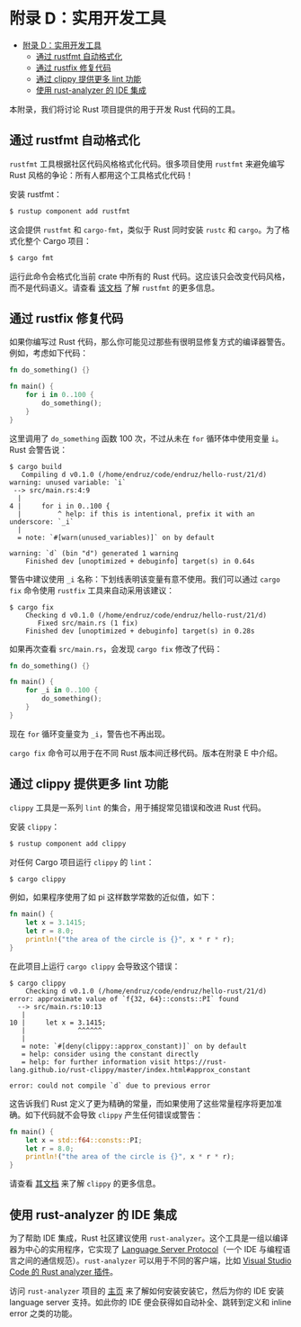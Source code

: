 # 附录 D：实用开发工具

- [附录 D：实用开发工具](#附录-d实用开发工具)
  - [通过 rustfmt 自动格式化](#通过-rustfmt-自动格式化)
  - [通过 rustfix 修复代码](#通过-rustfix-修复代码)
  - [通过 clippy 提供更多 lint 功能](#通过-clippy-提供更多-lint-功能)
  - [使用 rust-analyzer 的 IDE 集成](#使用-rust-analyzer-的-ide-集成)

本附录，我们将讨论 Rust 项目提供的用于开发 Rust 代码的工具。

## 通过 rustfmt 自动格式化

`rustfmt` 工具根据社区代码风格格式化代码。很多项目使用 `rustfmt` 来避免编写 Rust 风格的争论：所有人都用这个工具格式化代码！

安装 rustfmt：

```bash
$ rustup component add rustfmt
```

这会提供 `rustfmt` 和 `cargo-fmt`，类似于 Rust 同时安装 `rustc` 和 `cargo`。为了格式化整个 Cargo 项目：

```bash
$ cargo fmt
```

运行此命令会格式化当前 crate 中所有的 Rust 代码。这应该只会改变代码风格，而不是代码语义。请查看 [该文档](https://github.com/rust-lang/rustfmt) 了解 `rustfmt` 的更多信息。

## 通过 rustfix 修复代码

如果你编写过 Rust 代码，那么你可能见过那些有很明显修复方式的编译器警告。例如，考虑如下代码：

```rust
fn do_something() {}

fn main() {
    for i in 0..100 {
        do_something();
    }
}
```

这里调用了 `do_something` 函数 100 次，不过从未在 `for` 循环体中使用变量 `i`。Rust 会警告说：

```
$ cargo build
   Compiling d v0.1.0 (/home/endruz/code/endruz/hello-rust/21/d)
warning: unused variable: `i`
 --> src/main.rs:4:9
  |
4 |     for i in 0..100 {
  |         ^ help: if this is intentional, prefix it with an underscore: `_i`
  |
  = note: `#[warn(unused_variables)]` on by default

warning: `d` (bin "d") generated 1 warning
    Finished dev [unoptimized + debuginfo] target(s) in 0.64s
```

警告中建议使用 `_i` 名称：下划线表明该变量有意不使用。我们可以通过 `cargo fix` 命令使用 `rustfix` 工具来自动采用该建议：

```
$ cargo fix
    Checking d v0.1.0 (/home/endruz/code/endruz/hello-rust/21/d)
       Fixed src/main.rs (1 fix)
    Finished dev [unoptimized + debuginfo] target(s) in 0.28s
```

如果再次查看 `src/main.rs`，会发现 `cargo fix` 修改了代码：

```rust
fn do_something() {}

fn main() {
    for _i in 0..100 {
        do_something();
    }
}
```

现在 `for` 循环变量变为 `_i`，警告也不再出现。

`cargo fix` 命令可以用于在不同 Rust 版本间迁移代码。版本在附录 E 中介绍。

## 通过 clippy 提供更多 lint 功能

`clippy` 工具是一系列 `lint` 的集合，用于捕捉常见错误和改进 Rust 代码。

安装 `clippy`：

```bash
$ rustup component add clippy
```

对任何 Cargo 项目运行 `clippy` 的 `lint`：

```bash
$ cargo clippy
```

例如，如果程序使用了如 pi 这样数学常数的近似值，如下：

```rust
fn main() {
    let x = 3.1415;
    let r = 8.0;
    println!("the area of the circle is {}", x * r * r);
}
```

在此项目上运行 `cargo clippy` 会导致这个错误：

```
$ cargo clippy
    Checking d v0.1.0 (/home/endruz/code/endruz/hello-rust/21/d)
error: approximate value of `f{32, 64}::consts::PI` found
  --> src/main.rs:10:13
   |
10 |     let x = 3.1415;
   |             ^^^^^^
   |
   = note: `#[deny(clippy::approx_constant)]` on by default
   = help: consider using the constant directly
   = help: for further information visit https://rust-lang.github.io/rust-clippy/master/index.html#approx_constant

error: could not compile `d` due to previous error
```

这告诉我们 Rust 定义了更为精确的常量，而如果使用了这些常量程序将更加准确。如下代码就不会导致 `clippy` 产生任何错误或警告：

```rust
fn main() {
    let x = std::f64::consts::PI;
    let r = 8.0;
    println!("the area of the circle is {}", x * r * r);
}
```

请查看 [其文档](https://github.com/rust-lang/rust-clippy) 来了解 `clippy` 的更多信息。

## 使用 rust-analyzer 的 IDE 集成

为了帮助 IDE 集成，Rust 社区建议使用 `rust-analyzer`。这个工具是一组以编译器为中心的实用程序，它实现了 [Language Server Protocol](https://langserver.org/)（一个 IDE 与编程语言之间的通信规范）。`rust-analyzer` 可以用于不同的客户端，比如 [Visual Studio Code 的 Rust analyzer 插件](https://marketplace.visualstudio.com/items?itemName=rust-lang.rust-analyzer)。

访问 `rust-analyzer` 项目的 [主页]((https://rust-analyzer.github.io/)) 来了解如何安装安装它，然后为你的 IDE 安装 language server 支持。如此你的 IDE 便会获得如自动补全、跳转到定义和 inline error 之类的功能。
